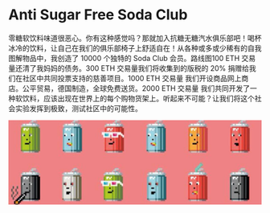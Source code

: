# Anti Sugar Free Soda Club

零糖软饮料味道很恶心。你有这种感觉吗？那就加入抗糖无糖汽水俱乐部吧！喝杯冰冷的饮料，让自己在我们的俱乐部椅子上舒适自在！从各种或多或少稀有的自我图解物品中，我创造了 10000 个独特的 Soda Club 会员。路线图100 ETH 交易量还清了我妈妈的债务。300 ETH 交易量我们将收集到的版税的 20% 捐赠给我们在社区中共同投票支持的慈善项目。1000 ETH 交易量 我们开设商品网上商店。公平贸易，德国制造，全球免费送货。2000 ETH 交易量 我们共同开发了一种软饮料，应该出现在世界上的每个购物货架上。听起来不可能？让我们将这个社会实验发挥到极致，测试社区中的可能性。

![1500x500](1500x500.jpg)
